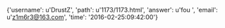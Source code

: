 {'username': u'DrustZ', 'path': u'1173/1173.html', 'answer': u'fou ', 'email': u'z1m6r3@163.com', 'time': '2016-02-25:09:42:00'}